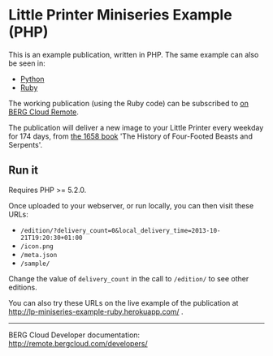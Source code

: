 # Little Printer Miniseries Example (PHP)

This is an example publication, written in PHP. The same example can also be seen in:

* [Python](https://github.com/bergcloud/lp-miniseries-example-python)
* [Ruby](https://github.com/bergcloud/lp-miniseries-example-ruby)

The working publication (using the Ruby code) can be subscribed to [on BERG Cloud Remote](http://remote.bergcloud.com/publications/335).

The publication will deliver a new image to your Little Printer every weekday for 174 days, from [the 1658 book](http://digital.lib.uh.edu/collection/p15195coll18) 'The History of Four-Footed Beasts and Serpents'.

## Run it 

Requires PHP >= 5.2.0.

Once uploaded to your webserver, or run locally, you can then visit these URLs:

* `/edition/?delivery_count=0&local_delivery_time=2013-10-21T19:20:30+01:00`
* `/icon.png`
* `/meta.json`
* `/sample/`

Change the value of `delivery_count` in the call to `/edition/` to see other editions.

You can also try these URLs on the live example of the publication at http://lp-miniseries-example-ruby.herokuapp.com/ .

----

BERG Cloud Developer documentation: http://remote.bergcloud.com/developers/

